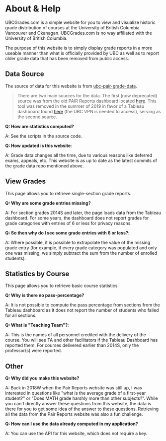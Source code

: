 # About & Help

UBCGrades.com is a simple website for you to view and visualize historic grade distribution of courses at the University of British Columbia Vancouver and Okanagan. UBCGrades.com is no way affiliated with the University of British Columbia.

The purpose of this website is to simply display grade reports in a more useable manner than what is officially provided by UBC as well as to report older grade data that has been removed from public access. 

## Data Source

The source of data for this website is from [ubc-pair-grade-data](https://github.com/DonneyF/ubc-pair-grade-data). 

> There are two main sources for the data. The first (now deprecated) source was from the old PAIR Reports dashboard located [here](https://webprd01.pair.ubc.ca/reports/welcome.action). This tool was removed in the summer of 2019 in favor of a Tableau dashboard found [here](http://pair.ubc.ca/student-performance/grades-distribution/) (the UBC VPN is needed to access), serving as the second source.

**Q: How are statistics computed?**

A: See the scripts in the source code.

**Q: How updated is this website**:

A: Grade data changes all the time, due to various reasons like deferred exams, appeals, etc. This website is as up to date as the latest commits of the grade data repo mentioned above.

## View Grades

This page allows you to retrieve single-section grade reports.

**Q: Why are some grade entries missing?**

A: For section grades 2014S and later, the page loads data from the Tableau dashboard. For some years, the dashboard does not report grades for grade categories with entries of 6 or less for privacy reasons.

**Q: So then why do I see some grade entries with 6 or less?**:

A: Where possible, it is possible to extrapolate the value of the missing grade entry (for example, if every grade category was populated and only one was missing, we simply subtract the sum from the number of enrolled students).

## Statistics by Course

This page allows you to retrieve basic course statistics.

**Q: Why is there no pass-percentage?**

A: It is not possible to compute the pass percentage from sections from the Tableau dashboard as it does not report the number of students who failed for all sections.

**Q: What is "Teaching Team"?**:

A: This is the names of all personnel credited with the delivery of the course. You will see TA and other facilitators if the Tableau Dashboard has reported them. For courses delivered earlier than 2014S, only the professor(s) were reported.

## Other

**Q: Why did you make this website?**

A: Back in 2018W when the Pair Reports website was still up, I was interested in questions like "what is the average grade of a first-year student?" or "Does MATH grade harshly more than other subjects?". While you can't directly answer these questions from this website, the data is there for you to get some idea of the answer to these questions. Retrieving all the data from the Pair Reports website was also a fun challenge.

**Q: How can I use the data already computed in my application?**

A: You can use the API for this website, which does not require a key.